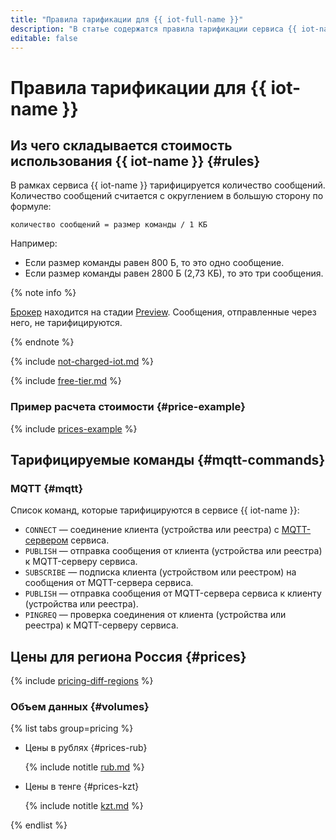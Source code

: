 ```yaml
---
title: "Правила тарификации для {{ iot-full-name }}"
description: "В статье содержатся правила тарификации сервиса {{ iot-name }}."
editable: false
---
```


# Правила тарификации для {{ iot-name }}



## Из чего складывается стоимость использования {{ iot-name }} {#rules}

В рамках сервиса {{ iot-name }} тарифицируется количество сообщений. Количество сообщений считается c округлением в большую сторону по формуле: 

```text
количество сообщений = размер команды / 1 КБ
```

Например:
* Если размер команды равен 800 Б, то это одно сообщение.
* Если размер команды равен 2800 Б (2,73 КБ), то это три сообщения.

{% note info %}

[Брокер](concepts/index.md#broker) находится на стадии [Preview](../overview/concepts/launch-stages.md). Сообщения, отправленные через него, не тарифицируются.

{% endnote %}

{% include [not-charged-iot.md](../_includes/pricing/price-formula/not-charged-iot.md) %}

{% include [free-tier.md](../_includes/pricing/price-formula/free-tier.md) %}

### Пример расчета стоимости {#price-example}

{% include [prices-example](../_includes/iot-core/prices-example.md) %}

## Тарифицируемые команды {#mqtt-commands}

### MQTT {#mqtt}

Список команд, которые тарифицируются в сервисе {{ iot-name }}: 
* `CONNECT` — соединение клиента (устройства или реестра) с [MQTT-сервером](../glossary/mqtt-server.md) сервиса.
* `PUBLISH` — отправка сообщения от клиента (устройства или реестра) к MQTT-серверу сервиса.
* `SUBSCRIBE` — подписка клиента (устройством или реестром) на сообщения от MQTT-сервера сервиса.
* `PUBLISH` — отправка сообщения от MQTT-сервера сервиса к клиенту (устройства или реестра).
* `PINGREQ` — проверка соединения от клиента (устройства или реестра) к MQTT-серверу сервиса.

## Цены для региона Россия {#prices}


{% include [pricing-diff-regions](../_includes/pricing-diff-regions.md) %}


### Объем данных {#volumes}


{% list tabs group=pricing %}

- Цены в рублях {#prices-rub}

  {% include notitle [rub.md](../_pricing/iot-core/rub.md) %}

- Цены в тенге {#prices-kzt}

  {% include notitle [kzt.md](../_pricing/iot-core/kzt.md) %}

{% endlist %}


